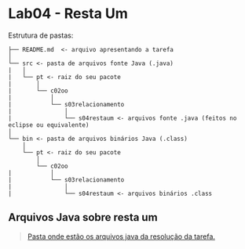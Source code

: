 # Lab04 - Resta Um

Estrutura de pastas:

~~~
├── README.md  <- arquivo apresentando a tarefa
│
└── src <- pasta de arquivos fonte Java (.java)
|   │
|   └── pt <- raiz do seu pacote
|       │
|       └── c02oo
|           │
|           └── s03relacionamento
|               │
|               └── s04restaum <- arquivos fonte .java (feitos no eclipse ou equivalente)
│
└── bin <- pasta de arquivos binários Java (.class)
    │
    └── pt <- raiz do seu pacote
        │
        └── c02oo
|           │
|           └── s03relacionamento
|               │
|               └── s04restaum <- arquivos binários .class
~~~

## Arquivos Java sobre resta um

> [Pasta onde estão os arquivos java da resolução da tarefa.](src/pt/c02oo/s02classe/s03lombriga)